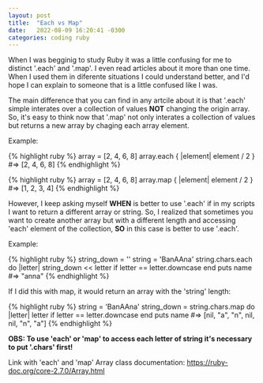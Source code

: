 ```yaml
---
layout: post
title:  "Each vs Map"
date:   2022-08-09 16:20:41 -0300
categories: coding ruby
---
```

When I was begginig to study Ruby it was a little confusing for me to distinct '.each' and '.map'.
I even read articles about it more than one time.
When I used them in diferente situations I could understand better, and I'd hope I can explain to 
someone that is a little confused like I was.

The main difference that you can find in any artcile about it is that '.each' simple interates over a 
collection of values **NOT** changing the origin array. So, it's easy to think now that '.map' not only 
interates a collection of values but returns a new array by chaging each array element.

Example:

{% highlight ruby %}
array = [2, 4, 6, 8]
array.each { |element| element / 2 }
#=> [2, 4, 6, 8] 
{% endhighlight %}

{% highlight ruby %}
array = [2, 4, 6, 8]
array.map { |element| element / 2 }
#=> [1, 2, 3, 4]
{% endhighlight %}

However, I keep asking myself **WHEN** is better to use '.each' if in my scripts I want to return a
 different array or string. So, I realized that sometimes you want to create another array but 
with a different length and accessing 'each' element of the collection, **SO** in this case is better
to use '.each'.

Example:

{% highlight ruby %}
string_down = ''
string = 'BanAAna'
string.chars.each do |letter|
  string_down << letter if letter == letter.downcase
end
puts name
#=> "anna"
{% endhighlight %}

If I did this with map, it would return an array with the 'string' length:

{% highlight ruby %}
string = 'BanAAna'
string_down = string.chars.map do |letter|
   letter if letter == letter.downcase
end
puts name
#=> [nil, "a", "n", nil, nil, "n", "a"]
{% endhighlight %}

**OBS: To use 'each' or 'map' to access each letter of string it's necessary to put '.chars' first!** 

Link with 'each' and 'map' Array class documentation:
https://ruby-doc.org/core-2.7.0/Array.html